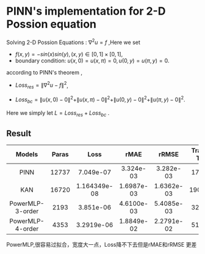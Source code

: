# PINN's implementation for 2-D Possion equation

Solving 2-D Possion Equations : $\nabla^2 u=f$ ,Here we set

- $f(x,y)=-sin(x)sin(y),(x,y)\in [0,1]\times[0,1]$,
- boundary condition: $u(x,0)=u(x,\pi)=0,u(0,y)=u(\pi,y)=0$.

according to PINN's theorem , 

- $Loss_{res}=\|\nabla^2 u - f\|^2$,

- $Loss_{bc}=\|u(x,0)-0\|^2+\|u(x,\pi)-0\|^2+\|u(0,y)-0\|^2+\|u(\pi,y)-0\|^2$.

Here we simply let $L=Loss_{res}+Loss_{bc}$ .


## Result

| Models  | Paras | Loss | rMAE | rRMSE | Training Time |
| :----:  | :----: | :----: | :----: | :----: | :----: |
| PINN    |  12737 | 7.049e-07| 3.324e-03 |3.282e-03|170.79s|
| KAN     | 16720| 1.164349e-08 | 1.6987e-03 | 1.6362e-03| 1903.70s |
| PowerMLP-3-order| 2193 |3.851e-06| 4.6100e-03 | 5.4085e-03|329.17s|
| PowerMLP-4-order| 4353 |3.2919e-06| 1.8849e-02|2.2791e-02|519.71s|


PowerMLP,很容易过拟合，宽度大一点，Loss降不下去但是rMAE和rRMSE 更差